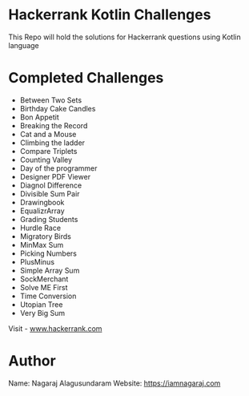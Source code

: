 # Hackerrank Kotlin Challenges

This Repo will hold the solutions for Hackerrank questions using Kotlin language

# Completed Challenges

* Between Two Sets
* Birthday Cake Candles
* Bon Appetit
* Breaking the Record
* Cat and a Mouse
* Climbing the ladder
* Compare Triplets
* Counting Valley
* Day of the programmer
* Designer PDF Viewer
* Diagnol Difference
* Divisible Sum Pair
* Drawingbook 
* EqualizrArray
* Grading Students
* Hurdle Race
* Migratory Birds
* MinMax Sum
* Picking Numbers
* PlusMinus
* Simple Array Sum
* SockMerchant
* Solve ME First
* Time Conversion
* Utopian Tree
* Very Big Sum

Visit - www.hackerrank.com

# Author
Name: Nagaraj Alagusundaram
Website: https://iamnagaraj.com
